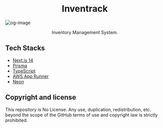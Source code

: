 <h1 align="center">Inventrack</h1>

![og-image](app/public/images/og-img.jpg)

<p align="center">Inventory Management System.</p>

## Tech Stacks

- [Next.js 14](https://nextjs.org/)
- [Prisma](https://www.prisma.io/)
- [TypeScript](https://www.typescriptlang.org/)
- [AWS App Runner](https://aws.amazon.com/jp/apprunner/)
- [Neon](https://neon.tech/)

## Copyright and license

This repository is No License. Any use, duplication, redistribution, etc. beyond the scope of the GitHub terms of use and copyright law is strictly prohibited.
